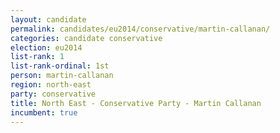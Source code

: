 ```yaml
---
layout: candidate
permalink: candidates/eu2014/conservative/martin-callanan/
categories: candidate conservative
election: eu2014
list-rank: 1
list-rank-ordinal: 1st
person: martin-callanan
region: north-east
party: conservative
title: North East - Conservative Party - Martin Callanan
incumbent: true
---
```

